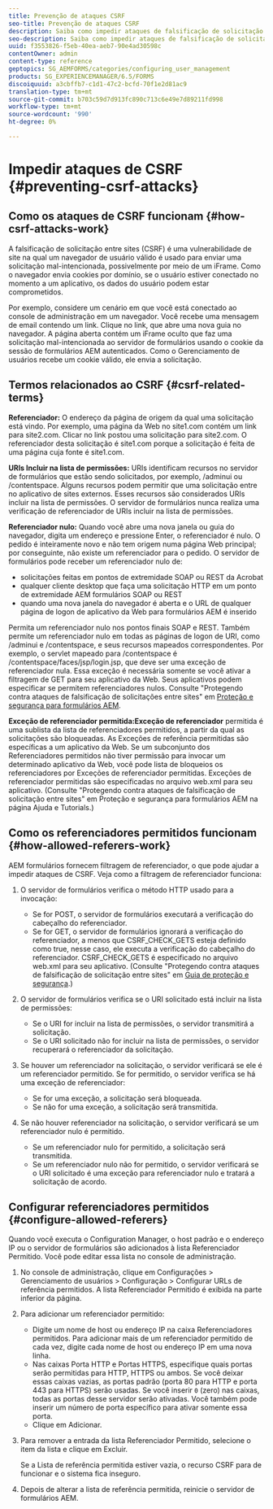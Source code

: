 ```yaml
---
title: Prevenção de ataques CSRF
seo-title: Prevenção de ataques CSRF
description: Saiba como impedir ataques de falsificação de solicitação entre sites (CSRF) e proteger os dados do usuário de serem comprometidos.
seo-description: Saiba como impedir ataques de falsificação de solicitação entre sites (CSRF) e proteger os dados do usuário de serem comprometidos.
uuid: f3553826-f5eb-40ea-aeb7-90e4ad30598c
contentOwner: admin
content-type: reference
geptopics: SG_AEMFORMS/categories/configuring_user_management
products: SG_EXPERIENCEMANAGER/6.5/FORMS
discoiquuid: a3cbffb7-c1d1-47c2-bcfd-70f1e2d81ac9
translation-type: tm+mt
source-git-commit: b703c59d7d913fc890c713c6e49e7d89211fd998
workflow-type: tm+mt
source-wordcount: '990'
ht-degree: 0%

---
```



# Impedir ataques de CSRF {#preventing-csrf-attacks}

## Como os ataques de CSRF funcionam {#how-csrf-attacks-work}

A falsificação de solicitação entre sites (CSRF) é uma vulnerabilidade de site na qual um navegador de usuário válido é usado para enviar uma solicitação mal-intencionada, possivelmente por meio de um iFrame. Como o navegador envia cookies por domínio, se o usuário estiver conectado no momento a um aplicativo, os dados do usuário podem estar comprometidos.

Por exemplo, considere um cenário em que você está conectado ao console de administração em um navegador. Você recebe uma mensagem de email contendo um link. Clique no link, que abre uma nova guia no navegador. A página aberta contém um iFrame oculto que faz uma solicitação mal-intencionada ao servidor de formulários usando o cookie da sessão de formulários AEM autenticados. Como o Gerenciamento de usuários recebe um cookie válido, ele envia a solicitação.

## Termos relacionados ao CSRF {#csrf-related-terms}

**Referenciador:** O endereço da página de origem da qual uma solicitação está vindo. Por exemplo, uma página da Web no site1.com contém um link para site2.com. Clicar no link postou uma solicitação para site2.com. O referenciador desta solicitação é site1.com porque a solicitação é feita de uma página cuja fonte é site1.com.

**URIs Incluir na lista de permissões:** URIs identificam recursos no servidor de formulários que estão sendo solicitados, por exemplo, /adminui ou /contentspace. Alguns recursos podem permitir que uma solicitação entre no aplicativo de sites externos. Esses recursos são considerados URIs incluir na lista de permissões. O servidor de formulários nunca realiza uma verificação de referenciador de URIs incluir na lista de permissões.

**Referenciador nulo:** Quando você abre uma nova janela ou guia do navegador, digita um endereço e pressione Enter, o referenciador é nulo. O pedido é inteiramente novo e não tem origem numa página Web principal; por conseguinte, não existe um referenciador para o pedido. O servidor de formulários pode receber um referenciador nulo de:

* solicitações feitas em pontos de extremidade SOAP ou REST da Acrobat
* qualquer cliente desktop que faça uma solicitação HTTP em um ponto de extremidade AEM formulários SOAP ou REST
* quando uma nova janela do navegador é aberta e o URL de qualquer página de logon de aplicativo da Web para formulários AEM é inserido

Permita um referenciador nulo nos pontos finais SOAP e REST. Também permite um referenciador nulo em todas as páginas de logon de URI, como /adminui e /contentspace, e seus recursos mapeados correspondentes. Por exemplo, o servlet mapeado para /contentspace é /contentspace/faces/jsp/login.jsp, que deve ser uma exceção de referenciador nula. Essa exceção é necessária somente se você ativar a filtragem de GET para seu aplicativo da Web. Seus aplicativos podem especificar se permitem referenciadores nulos. Consulte &quot;Protegendo contra ataques de falsificação de solicitações entre sites&quot; em [Proteção e segurança para formulários AEM](https://help.adobe.com/en_US/livecycle/11.0/HardeningSecurity/index.html).

**Exceção de referenciador permitida:Exceção de referenciador** permitida é uma sublista da lista de referenciadores permitidos, a partir da qual as solicitações são bloqueadas. As Exceções de referência permitidas são específicas a um aplicativo da Web. Se um subconjunto dos Referenciadores permitidos não tiver permissão para invocar um determinado aplicativo da Web, você pode lista de bloqueios os referenciadores por Exceções de referenciador permitidas. Exceções de referenciador permitidas são especificadas no arquivo web.xml para seu aplicativo. (Consulte &quot;Protegendo contra ataques de falsificação de solicitação entre sites&quot; em Proteção e segurança para formulários AEM na página Ajuda e Tutorials.)

## Como os referenciadores permitidos funcionam {#how-allowed-referers-work}

AEM formulários fornecem filtragem de referenciador, o que pode ajudar a impedir ataques de CSRF. Veja como a filtragem de referenciador funciona:

1. O servidor de formulários verifica o método HTTP usado para a invocação:

   * Se for POST, o servidor de formulários executará a verificação do cabeçalho do referenciador.
   * Se for GET, o servidor de formulários ignorará a verificação do referenciador, a menos que CSRF_CHECK_GETS esteja definido como true, nesse caso, ele executa a verificação do cabeçalho do referenciador. CSRF_CHECK_GETS é especificado no arquivo web.xml para seu aplicativo. (Consulte &quot;Protegendo contra ataques de falsificação de solicitação entre sites&quot; em [Guia de proteção e segurança](https://help.adobe.com/en_US/livecycle/11.0/HardeningSecurity/index.html).)

1. O servidor de formulários verifica se o URI solicitado está incluir na lista de permissões:

   * Se o URI for incluir na lista de permissões, o servidor transmitirá a solicitação.
   * Se o URI solicitado não for incluir na lista de permissões, o servidor recuperará o referenciador da solicitação.

1. Se houver um referenciador na solicitação, o servidor verificará se ele é um referenciador permitido. Se for permitido, o servidor verifica se há uma exceção de referenciador:

   * Se for uma exceção, a solicitação será bloqueada.
   * Se não for uma exceção, a solicitação será transmitida.

1. Se não houver referenciador na solicitação, o servidor verificará se um referenciador nulo é permitido.

   * Se um referenciador nulo for permitido, a solicitação será transmitida.
   * Se um referenciador nulo não for permitido, o servidor verificará se o URI solicitado é uma exceção para referenciador nulo e tratará a solicitação de acordo.

## Configurar referenciadores permitidos {#configure-allowed-referers}

Quando você executa o Configuration Manager, o host padrão e o endereço IP ou o servidor de formulários são adicionados à lista Referenciador Permitido. Você pode editar essa lista no console de administração.

1. No console de administração, clique em Configurações > Gerenciamento de usuários > Configuração > Configurar URLs de referência permitidos. A lista Referenciador Permitido é exibida na parte inferior da página.
1. Para adicionar um referenciador permitido:

   * Digite um nome de host ou endereço IP na caixa Referenciadores permitidos. Para adicionar mais de um referenciador permitido de cada vez, digite cada nome de host ou endereço IP em uma nova linha.
   * Nas caixas Porta HTTP e Portas HTTPS, especifique quais portas serão permitidas para HTTP, HTTPS ou ambos. Se você deixar essas caixas vazias, as portas padrão (porta 80 para HTTP e porta 443 para HTTPS) serão usadas. Se você inserir `0` (zero) nas caixas, todas as portas desse servidor serão ativadas. Você também pode inserir um número de porta específico para ativar somente essa porta.
   * Clique em Adicionar.

1. Para remover a entrada da lista Referenciador Permitido, selecione o item da lista e clique em Excluir.

   Se a Lista de referência permitida estiver vazia, o recurso CSRF para de funcionar e o sistema fica inseguro.

1. Depois de alterar a lista de referência permitida, reinicie o servidor de formulários AEM.

